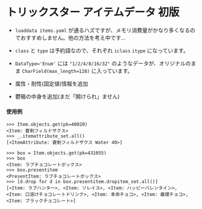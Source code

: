 # トリックスター アイテムデータ 初版

- `loaddata items.yaml` が通るハズですが、メモリ消費量がかなり多くなるのでおすすめしません。他の方法を考え中です…
- `class` と `type` は予約語なので、それぞれ `iclass` `itype` になっています。
- `DataType='Enum'` には `"1/2/4/8/16/32"` のようなデータが、オリジナルのまま `CharField(max_length=128)` に入っています。
 
- 属性・耐性(固定値)情報を追加
- 鬱箱の中身を追加(まだ「開けられ」ません)

#### 使用例

```
>>> Item.objects.get(pk=40020)
<Item: 蒼剣フィルドザクス>
>>> _.itemattribute_set.all()
[<ItemAttribute: 蒼剣フィルドザクス Water 40>]
```
```
>>> box = Item.objects.get(pk=431055)
>>> box
<Item: ラブチョコレートボックス>
>>> box.presentitem
<PresentItem: ラブチョコレートボックス>
>>> [d.drop for d in box.presentitem.dropitem_set.all()]
[<Item: ラブハンター>, <Item: ソレイユ>, <Item: ハッピーバレンタイン>,
<Item: 口溶けチョコレートドリンク>, <Item: 本命チョコ>, <Item: 義理チョコ>,
<Item: ブラックチョコレート>]
```

